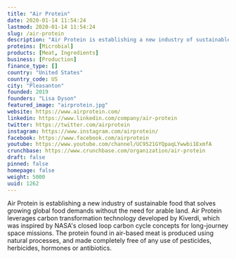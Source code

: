 ```yaml
---
title: "Air Protein"
date: 2020-01-14 11:54:24
lastmod: 2020-01-14 11:54:24
slug: /air-protein
description: "Air Protein is establishing a new industry of sustainable food that solves growing global food demands without the need for arable land. Air Protein leverages carbon transformation technology developed by Kiverdi, which was inspired by NASA's closed loop carbon cycle concepts for long-journey space missions. The protein found in air-based meat is produced using natural processes, and made completely free of any use of pesticides, herbicides, hormones or antibiotics."
proteins: [Microbial]
products: [Meat, Ingredients]
business: [Production]
finance_type: []
country: "United States"
country_code: US
city: "Pleasanton"
founded: 2019
founders: "Lisa Dyson"
featured_image: "airprotein.jpg"
website: https://www.airprotein.com/
linkedin: https://www.linkedin.com/company/air-protein
twitter: https://twitter.com/airprotein
instagram: https://www.instagram.com/airprotein/
facebook: https://www.facebook.com/airprotein
youtube: https://www.youtube.com/channel/UC9521GYQpaqLYwwbi1ExmfA
crunchbase: https://www.crunchbase.com/organization/air-protein
draft: false
pinned: false
homepage: false
weight: 5000
uuid: 1262
---
```

Air Protein is establishing a new industry of sustainable food that solves growing global food demands without the need for arable land. Air Protein leverages carbon transformation technology developed by Kiverdi, which was inspired by NASA's closed loop carbon cycle concepts for long-journey space missions. The protein found in air-based meat is produced using natural processes, and made completely free of any use of pesticides, herbicides, hormones or antibiotics.
